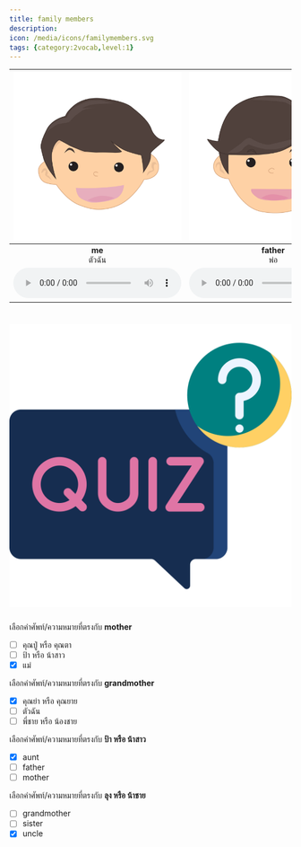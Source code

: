 ```yaml
---
title: family members
description: 
icon: /media/icons/familymembers.svg
tags: {category:2vocab,level:1}
---
```


<div class="carrousel">


|![](/media/img/family&#x20;members/me.svg)|![](/media/img/family&#x20;members/father.svg)|![](/media/img/family&#x20;members/mother.svg)|![](/media/img/family&#x20;members/grandmother.svg)|![](/media/img/family&#x20;members/grandfather.svg)|![](/media/img/family&#x20;members/brother.svg)|![](/media/img/family&#x20;members/sister.svg)|![](/media/img/family&#x20;members/uncle.svg)|![](/media/img/family&#x20;members/aunt.svg)|
| :----: | :----: | :----: | :----: | :----: | :----: | :----: | :----: | :----: |
|**me**<br>ตัวฉัน|**father**<br>พ่อ|**mother**<br>แม่|**grandmother**<br>คุณย่า หรือ คุณยาย|**grandfather**<br> คุณปู่ หรือ คุณตา|**brother**<br>พี่ชาย หรือ น้องชาย|**sister**<br>พี่สาว หรือ น้องสาว|**uncle**<br>ลุง หรือ น้าชาย|**aunt**<br>ป้า หรือ น้าสาว|
|![](/media/audio/me.mp3)|![](/media/audio/father.mp3)|![](/media/audio/mother.mp3)|![](/media/audio/grandmother.mp3)|![](/media/audio/grandfather.mp3)|![](/media/audio/brother.mp3)|![](/media/audio/sister.mp3)|![](/media/audio/uncle.mp3)|![](/media/audio/aunt.mp3)|

</div>



# ![icon](/media/icons/quiz.svg) 


 เลือกคำศัพท์/ความหมายที่ตรงกับ **mother**
 - [ ]  คุณปู่ หรือ คุณตา
 - [ ] ป้า หรือ น้าสาว
 - [x] แม่

 เลือกคำศัพท์/ความหมายที่ตรงกับ **grandmother**
 - [x] คุณย่า หรือ คุณยาย
 - [ ] ตัวฉัน
 - [ ] พี่ชาย หรือ น้องชาย

 เลือกคำศัพท์/ความหมายที่ตรงกับ **ป้า หรือ น้าสาว**
 - [x] aunt
 - [ ] father
 - [ ] mother

 เลือกคำศัพท์/ความหมายที่ตรงกับ **ลุง หรือ น้าชาย**
 - [ ] grandmother
 - [ ] sister
 - [x] uncle
